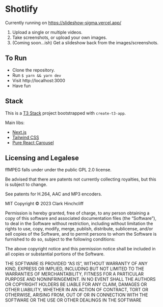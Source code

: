 # Shotlify
Currently running on https://slideshow-sigma.vercel.app/

1. Upload a single or multiple videos.
2. Take screenshots, or upload your own images. 
3. (Coming soon...ish) Get a slideshow back from the images/screenshots.

## To Run

- Clone the repository.
- Run `$ yarn && yarn dev`
- Visit http://localhost:3000
- Have fun

## Stack

This is a [T3 Stack](https://create.t3.gg/) project bootstrapped with `create-t3-app`.

Main libs:
- [Next.js](https://nextjs.org)
- [Tailwind CSS](https://tailwindcss.com)
- [Pure React Carousel](https://github.com/express-labs/pure-react-carousel)

## Licensing and Legalese
ffMPEG falls under under the public GPL 2.0 license. 

Be advised that there are patents not currently collecting royalties, but this is subject to change. 

See patents for  H.264, AAC and MP3 encoders.

MIT Copyright © 2023 Clark Hinchcliff

Permission is hereby granted, free of charge, to any person obtaining a copy of this software and associated documentation files (the “Software”), to deal in the Software without restriction, including without limitation the rights to use, copy, modify, merge, publish, distribute, sublicense, and/or sell copies of the Software, and to permit persons to whom the Software is furnished to do so, subject to the following conditions:

The above copyright notice and this permission notice shall be included in all copies or substantial portions of the Software.
 
THE SOFTWARE IS PROVIDED “AS IS”, WITHOUT WARRANTY OF ANY KIND, EXPRESS OR IMPLIED, INCLUDING BUT NOT LIMITED TO THE WARRANTIES OF MERCHANTABILITY, FITNESS FOR A PARTICULAR PURPOSE AND NONINFRINGEMENT. IN NO EVENT SHALL THE AUTHORS OR COPYRIGHT HOLDERS BE LIABLE FOR ANY CLAIM, DAMAGES OR OTHER LIABILITY, WHETHER IN AN ACTION OF CONTRACT, TORT OR OTHERWISE, ARISING FROM, OUT OF OR IN CONNECTION WITH THE SOFTWARE OR THE USE OR OTHER DEALINGS IN THE SOFTWARE
